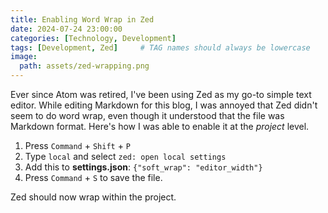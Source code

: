 ```yaml
---
title: Enabling Word Wrap in Zed
date: 2024-07-24 23:00:00
categories: [Technology, Development]
tags: [Development, Zed]     # TAG names should always be lowercase
image:
  path: assets/zed-wrapping.png
---
```


Ever since Atom was retired, I've been using Zed as my go-to simple text editor. While editing Markdown for this blog, I was annoyed that Zed didn't seem to do word wrap, even though it understood that the file was Markdown format. Here's how I was able to enable it at the *project* level.

1. Press `Command` + `Shift` + `P`
2. Type `local` and select `zed: open local settings`
3. Add this to **settings.json**: `{"soft_wrap": "editor_width"}`
4. Press `Command` + `S` to save the file.

Zed should now wrap within the project.
